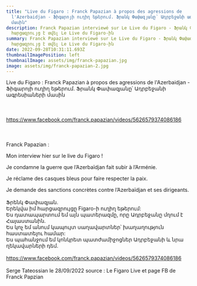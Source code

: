 ```yaml
---
title: "Live du Figaro : Franck Papazian à propos des agressions de
  l'Azerbaidjan - Ֆիգարոյի ուղիղ եթերում. Ֆրանկ Փափազյանը՝ Ադրբեջանի ագրեսիաների
  մասին"
description: Franck Papazian interviewé sur Le Live du Figaro - Ֆրանկ Փափազյանը
  հարցազրույց է տվել Le Live du Figaro-ին
summary: Franck Papazian interviewé sur Le Live du Figaro - Ֆրանկ Փափազյանը
  հարցազրույց է տվել Le Live du Figaro-ին
date: 2022-09-28T10:31:11.693Z
thumbnailImagePosition: left
thumbnailImage: assets/img/franck-papazian.jpg
image: assets/img/franck-papazian-2.jpg
---
```

Live du Figaro : Franck Papazian à propos des agressions de l'Azerbaidjan - Ֆիգարոյի ուղիղ եթերում. Ֆրանկ Փափազյանը՝ Ադրբեջանի ագրեսիաների մասին\
\
\
\
<https://www.facebook.com/franck.papazian/videos/5626579374086186>\
\
\
\
Franck Papazian :

Mon interview hier sur le live du Figaro !

Je condamne la guerre que l’Azerbaïdjan fait subir à l’Arménie.

Je réclame des casques bleus pour faire respecter la paix.

Je demande des sanctions concrètes contre l’Azerbaïdjan et ses dirigeants.\
\
Ֆրենկ Փափազյան.\
Երեկվա իմ հարցազրույցը Figaro-ի ուղիղ եթերում:\
Ես դատապարտում եմ այն ​​պատերազմը, որը Ադրբեջանը մղում է Հայաստանին.\
Ես կոչ եմ անում կապույտ սաղավարտներ՝ խաղաղություն հաստատելու համար:\
Ես պահանջում եմ կոնկրետ պատժամիջոցներ Ադրբեջանի և նրա ղեկավարների դեմ.\
\
<https://www.facebook.com/franck.papazian/videos/5626579374086186>\
\
Serge Tateossian le 28/09/2022 source : Le Figaro Live et page FB de Franck Papzian